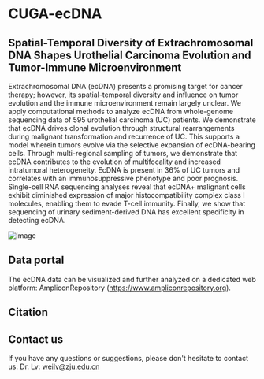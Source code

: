 # CUGA-ecDNA
## Spatial-Temporal Diversity of Extrachromosomal DNA Shapes Urothelial Carcinoma Evolution and Tumor-Immune Microenvironment
Extrachromosomal DNA (ecDNA) presents a promising target for cancer therapy; however, its spatial-temporal diversity and influence on tumor evolution and the immune microenvironment remain largely unclear. We apply computational methods to analyze ecDNA from whole-genome sequencing data of 595 urothelial carcinoma (UC) patients. We demonstrate that ecDNA drives clonal evolution through structural rearrangements during malignant transformation and recurrence of UC. This supports a model wherein tumors evolve via the selective expansion of ecDNA-bearing cells. Through multi-regional sampling of tumors, we demonstrate that ecDNA contributes to the evolution of multifocality and increased intratumoral heterogeneity. EcDNA is present in 36% of UC tumors and correlates with an immunosuppressive phenotype and poor prognosis. Single-cell RNA sequencing analyses reveal that ecDNA+ malignant cells exhibit diminished expression of major histocompatibility complex class I molecules, enabling them to evade T-cell immunity. Finally, we show that sequencing of urinary sediment-derived DNA has excellent specificity in detecting ecDNA.




![image](https://github.com/DreamLab-WeiLv/CUGA-ecDNA/assets/169130320/3c880284-6e2b-4cc5-8a0f-961c11d08cbf)


## Data portal
The ecDNA data can be visualized and further analyzed on a dedicated web platform: AmpliconRepository (https://www.ampliconrepository.org).

## Citation

## Contact us
If you have any questions or suggestions, please don't hesitate to contact us: Dr. Lv: weilv@zju.edu.cn



